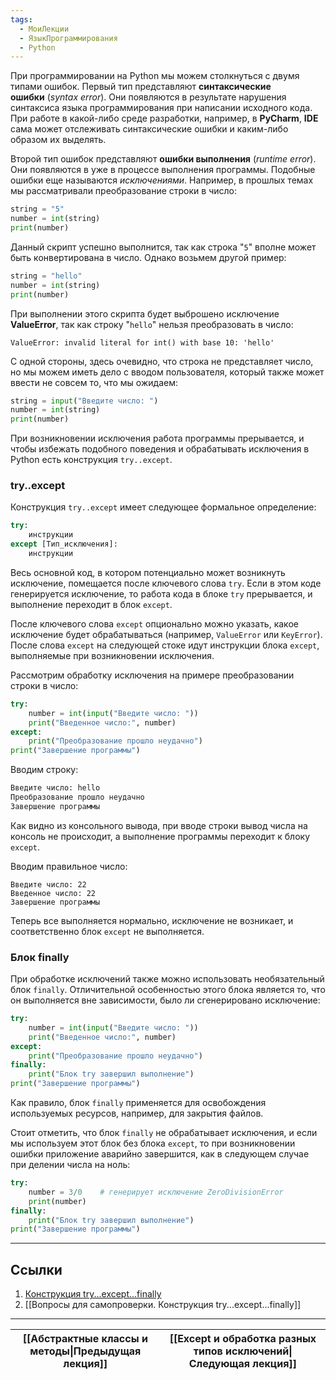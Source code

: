 ```yaml
---
tags:
  - МоиЛекции
  - ЯзыкПрограммирования
  - Python
---
```

При программировании на Python мы можем столкнуться с двумя типами ошибок. Первый тип представляют **синтаксические ошибки** (*syntax error*). Они появляются в результате нарушения синтаксиса языка программирования при написании исходного кода. При работе в какой-либо среде разработки, например, в **PyCharm**, **IDE** сама может отслеживать синтаксические ошибки и каким-либо образом их выделять.

Второй тип ошибок представляют **ошибки выполнения** (*runtime error*). Они появляются в уже в процессе выполнения программы. Подобные ошибки еще называются *исключениями*. Например, в прошлых темах мы рассматривали преобразование строки в число:

```python
string = "5"
number = int(string)
print(number)
```

Данный скрипт успешно выполнится, так как строка "`5`" вполне может быть конвертирована в число. Однако возьмем другой пример:

```python
string = "hello"
number = int(string)
print(number)
```

При выполнении этого скрипта будет выброшено исключение **ValueError**, так как строку "`hello`" нельзя преобразовать в число:

```
ValueError: invalid literal for int() with base 10: 'hello'
```

С одной стороны, здесь очевидно, что строка не представляет число, но мы можем иметь дело с вводом пользователя, который также может ввести не совсем то, что мы ожидаем:

```python
string = input("Введите число: ")
number = int(string)
print(number)
```

При возникновении исключения работа программы прерывается, и чтобы избежать подобного поведения и обрабатывать исключения в Python есть конструкция `try..except`.

### try..except

Конструкция `try..except` имеет следующее формальное определение:

```python
try:
    инструкции
except [Тип_исключения]:
    инструкции
```

Весь основной код, в котором потенциально может возникнуть исключение, помещается после ключевого слова `try`. Если в этом коде генерируется исключение, то работа кода в блоке `try` прерывается, и выполнение переходит в блок `except`.

После ключевого слова `except` опционально можно указать, какое исключение будет обрабатываться (например, `ValueError` или `KeyError`). После слова `except` на следующей стоке идут инструкции блока `except`, выполняемые при возникновении исключения.

Рассмотрим обработку исключения на примере преобразовании строки в число:

```python
try:
    number = int(input("Введите число: "))
    print("Введенное число:", number)
except:
    print("Преобразование прошло неудачно")
print("Завершение программы")
```

Вводим строку:

```python
Введите число: hello
Преобразование прошло неудачно
Завершение программы
```

Как видно из консольного вывода, при вводе строки вывод числа на консоль не происходит, а выполнение программы переходит к блоку `except`.

Вводим правильное число:

```
Введите число: 22
Введенное число: 22
Завершение программы
```

Теперь все выполняется нормально, исключение не возникает, и соответственно блок `except` не выполняется.

### Блок finally

При обработке исключений также можно использовать необязательный блок `finally`. Отличительной особенностью этого блока является то, что он выполняется вне зависимости, было ли сгенерировано исключение:

```python
try:
    number = int(input("Введите число: "))
    print("Введенное число:", number)
except:
    print("Преобразование прошло неудачно")
finally:
    print("Блок try завершил выполнение")
print("Завершение программы")
```

Как правило, блок `finally` применяется для освобождения используемых ресурсов, например, для закрытия файлов.

Стоит отметить, что блок `finally` не обрабатывает исключения, и если мы используем этот блок без блока `except`, то при возникновении ошибки приложение аварийно завершится, как в следующем случае при делении числа на ноль:

```python
try:
    number = 3/0    # генерирует исключение ZeroDivisionError
    print(number)
finally:
    print("Блок try завершил выполнение")
print("Завершение программы")
```


---
## Ссылки

1. [Конструкция try...except...finally](https://metanit.com/python/tutorial/2.11.php)
2. [[Вопросы для самопроверки. Конструкция try...except...finally]]

---

| [[Абстрактные классы и методы\|Предыдущая лекция]] | [[Except и обработка разных типов исключений\|Следующая лекция]] |
| -------------------------------------------------- | ---------------------------------------------------------------- |

